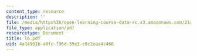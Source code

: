```yaml
---
content_type: resource
description: ''
file: /media/https%3A/open-learning-course-data-rc.s3.amazonaws.com/21a-212-myth-ritual-and-symbolism-spring-2004/4a14991ba0fcf96d35e3c0c2eaa4c466_l6.pdf
file_type: application/pdf
resourcetype: Document
title: l6.pdf
uid: 4a14991b-a0fc-f96d-35e3-c0c2eaa4c466
---
```

